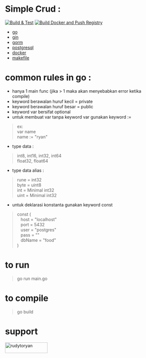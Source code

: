 # Simple Crud :
[![Build & Test](https://github.com/MRdyRy/go-crud-food/actions/workflows/pipeline.yml/badge.svg?branch=master)](https://github.com/MRdyRy/go-crud-food/actions/workflows/pipeline.yml)
[![Build Docker and Push Registry](https://github.com/MRdyRy/go-crud-food/actions/workflows/docker-image.yml/badge.svg)](https://github.com/MRdyRy/go-crud-food/actions/workflows/docker-image.yml)
- <a href="https://go.dev/">go</a> 
- <a href="https://gin-gonic.com/">gin</a>
- <a href="https://gorm.io/index.html">gorm</a>
- <a href="https://www.postgresql.org/">postgresql</a>
- <a href="https://www.docker.com/">docker</a>
- <a href="https://www.gnu.org/software/make/manual/make.html">makefile</a>

# common rules in go :
- hanya 1 main func (jika > 1 maka akan menyebabkan error ketika compile)
- keyword berawalan huruf kecil = private
- keyword berawalan huruf besar = public
- keyword var bersifat optional
- untuk membuat var tanpa keyword var gunakan keyword :=
> ex: <br/>
var name <br/>
name := "ryan"
- type data :
> int8, int16, int32, int64 <br/>
float32, float64
- type data alias :
> rune = int32<br/>
byte = uint8<br/>
int = Minimal int32<br/>
uint = Minimal int32<br/>
- untuk deklarasi konstanta gunakan keyword const
> const ( <br/>
	&nbsp;&nbsp;&nbsp;host   = "localhost"<br/>
	&nbsp;&nbsp;&nbsp;port   = 5432<br/>
	&nbsp;&nbsp;&nbsp;user   = "postgres"<br/>
	&nbsp;&nbsp;&nbsp;pass   = ""<br/>
	&nbsp;&nbsp;&nbsp;dbName = "food"<br/>
)
# to run
> go run main.go

# to compile
> go build


# support
<p><a href="https://www.buymeacoffee.com/rudytoryan"> <img align="left" src="https://cdn.buymeacoffee.com/buttons/v2/default-yellow.png" height="35" width="140" alt="rudytoryan" /></a></p><br><br>
